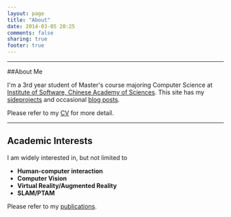```yaml
---
layout: page
title: "About"
date: 2014-03-05 20:25
comments: false
sharing: true
footer: true
---
```

-----------------------
##About Me

I'm a 3rd year student of Master's course majoring Computer Science at [Institute of Software, Chinese Academy of Sciences](http://english.is.cas.cn/). This site has my [sideprojects]({{BASE_PATH}}/blog/categories/project/) and occasional [blog posts](blog).

Please refer to my [CV]({{BASE_PATH}}/resume/resume.pdf) for more detail.

------------------------
## Academic Interests


I am widely interested in, but not limited to   

* **Human-computer interaction**  
* **Computer Vision**
* **Virtual Reality/Augmented Reality**
* **SLAM/PTAM**

Please refer to my [publications]({{BASE_PATH}}/publications).

